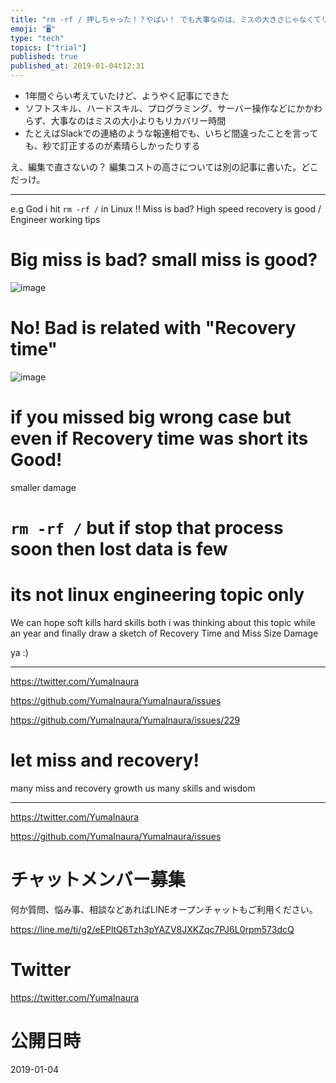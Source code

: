```yaml
---
title: "rm -rf / 押しちゃった！？やばい！ でも大事なのは、ミスの大きさじゃなくてリカバリータイムだよ"
emoji: "🖥"
type: "tech"
topics: ["trial"]
published: true
published_at: 2019-01-04t12:31
---
```




- 1年間ぐらい考えていたけど、ようやく記事にできた
- ソフトスキル、ハードスキル、プログラミング、サーバー操作などにかかわらず、大事なのはミスの大小よりもリカバリー時間
- たとえばSlackでの連絡のような報連相でも、いちど間違ったことを言っても、秒で訂正するのが素晴らしかったりする

え、編集で直さないの？ 編集コストの高さについては別の記事に書いた。どこだっけ。

---

e.g God i hit `rm -rf /` in Linux !! Miss is bad? High speed recovery is good / Engineer working tips

# Big miss is bad? small miss is good?

![image](https://user-images.githubusercontent.com/13635059/50672496-c6624080-101b-11e9-98b4-5e2817d8c8db.png)

# No! Bad is related with "Recovery time"

![image](https://user-images.githubusercontent.com/13635059/50672495-c5311380-101b-11e9-9538-20a761a6c3e0.png)

# if you missed big wrong case but even if Recovery time was short its Good!

smaller damage

# `rm -rf /` but if stop that process soon then lost data is few

# its not linux engineering topic only

We can hope soft kills hard skills both 
i was thinking about this topic while an year
and finally draw a sketch of Recovery Time and Miss Size Damage

ya :)


---

https://twitter.com/YumaInaura

https://github.com/YumaInaura/YumaInaura/issues

https://github.com/YumaInaura/YumaInaura/issues/229

# let miss and recovery!

many miss and recovery growth us many skills and wisdom


---

https://twitter.com/YumaInaura

https://github.com/YumaInaura/YumaInaura/issues








<!-- Update From Qiita API -->

# チャットメンバー募集


何か質問、悩み事、相談などあればLINEオープンチャットもご利用ください。

https://line.me/ti/g2/eEPltQ6Tzh3pYAZV8JXKZqc7PJ6L0rpm573dcQ





# Twitter


https://twitter.com/YumaInaura


<!-- Update From Qiita API -->



# 公開日時

2019-01-04
